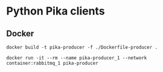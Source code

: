 # Python Pika clients

## Docker

    docker build -t pika-producer -f ./Dockerfile-producer .

    docker run -it --rm --name pika-producer_1 --network container:rabbitmq_1 pika-producer
